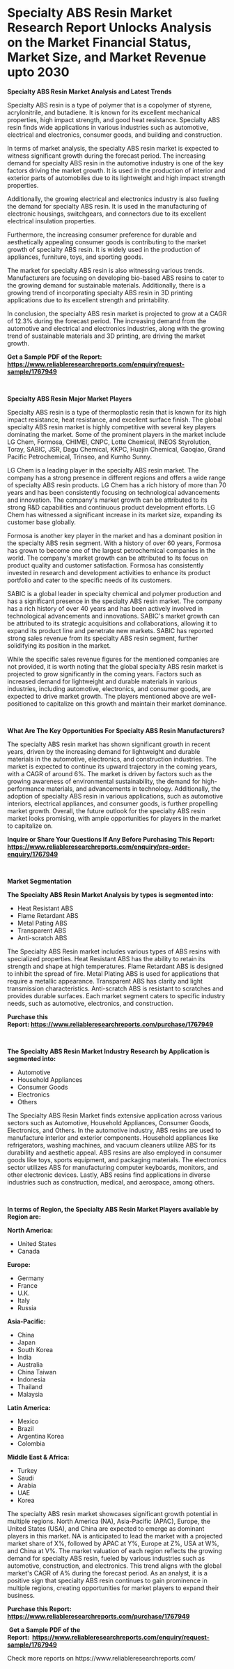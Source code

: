 <p><h1>Specialty ABS Resin Market Research Report Unlocks Analysis on the Market Financial Status, Market Size, and Market Revenue upto 2030</h1></p><p><strong>Specialty ABS Resin Market Analysis and Latest Trends</strong></p>
<p><p>Specialty ABS resin is a type of polymer that is a copolymer of styrene, acrylonitrile, and butadiene. It is known for its excellent mechanical properties, high impact strength, and good heat resistance. Specialty ABS resin finds wide applications in various industries such as automotive, electrical and electronics, consumer goods, and building and construction.</p><p>In terms of market analysis, the specialty ABS resin market is expected to witness significant growth during the forecast period. The increasing demand for specialty ABS resin in the automotive industry is one of the key factors driving the market growth. It is used in the production of interior and exterior parts of automobiles due to its lightweight and high impact strength properties.</p><p>Additionally, the growing electrical and electronics industry is also fueling the demand for specialty ABS resin. It is used in the manufacturing of electronic housings, switchgears, and connectors due to its excellent electrical insulation properties.</p><p>Furthermore, the increasing consumer preference for durable and aesthetically appealing consumer goods is contributing to the market growth of specialty ABS resin. It is widely used in the production of appliances, furniture, toys, and sporting goods.</p><p>The market for specialty ABS resin is also witnessing various trends. Manufacturers are focusing on developing bio-based ABS resins to cater to the growing demand for sustainable materials. Additionally, there is a growing trend of incorporating specialty ABS resin in 3D printing applications due to its excellent strength and printability.</p><p>In conclusion, the specialty ABS resin market is projected to grow at a CAGR of 12.3% during the forecast period. The increasing demand from the automotive and electrical and electronics industries, along with the growing trend of sustainable materials and 3D printing, are driving the market growth.</p></p>
<p><strong>Get a Sample PDF of the Report:&nbsp; <a href="https://www.reliableresearchreports.com/enquiry/request-sample/1767949">https://www.reliableresearchreports.com/enquiry/request-sample/1767949</a></strong></p>
<p>&nbsp;</p>
<p><strong>Specialty ABS Resin Major Market Players</strong></p>
<p><p>Specialty ABS resin is a type of thermoplastic resin that is known for its high impact resistance, heat resistance, and excellent surface finish. The global specialty ABS resin market is highly competitive with several key players dominating the market. Some of the prominent players in the market include LG Chem, Formosa, CHIMEI, CNPC, Lotte Chemical, INEOS Styrolution, Toray, SABIC, JSR, Dagu Chemical, KKPC, Huajin Chemical, Gaoqiao, Grand Pacific Petrochemical, Trinseo, and Kumho Sunny.</p><p>LG Chem is a leading player in the specialty ABS resin market. The company has a strong presence in different regions and offers a wide range of specialty ABS resin products. LG Chem has a rich history of more than 70 years and has been consistently focusing on technological advancements and innovation. The company's market growth can be attributed to its strong R&D capabilities and continuous product development efforts. LG Chem has witnessed a significant increase in its market size, expanding its customer base globally.</p><p>Formosa is another key player in the market and has a dominant position in the specialty ABS resin segment. With a history of over 60 years, Formosa has grown to become one of the largest petrochemical companies in the world. The company's market growth can be attributed to its focus on product quality and customer satisfaction. Formosa has consistently invested in research and development activities to enhance its product portfolio and cater to the specific needs of its customers.</p><p>SABIC is a global leader in specialty chemical and polymer production and has a significant presence in the specialty ABS resin market. The company has a rich history of over 40 years and has been actively involved in technological advancements and innovations. SABIC's market growth can be attributed to its strategic acquisitions and collaborations, allowing it to expand its product line and penetrate new markets. SABIC has reported strong sales revenue from its specialty ABS resin segment, further solidifying its position in the market.</p><p>While the specific sales revenue figures for the mentioned companies are not provided, it is worth noting that the global specialty ABS resin market is projected to grow significantly in the coming years. Factors such as increased demand for lightweight and durable materials in various industries, including automotive, electronics, and consumer goods, are expected to drive market growth. The players mentioned above are well-positioned to capitalize on this growth and maintain their market dominance.</p></p>
<p>&nbsp;</p>
<p><strong>What Are The Key Opportunities For Specialty ABS Resin Manufacturers?</strong></p>
<p><p>The specialty ABS resin market has shown significant growth in recent years, driven by the increasing demand for lightweight and durable materials in the automotive, electronics, and construction industries. The market is expected to continue its upward trajectory in the coming years, with a CAGR of around 6%. The market is driven by factors such as the growing awareness of environmental sustainability, the demand for high-performance materials, and advancements in technology. Additionally, the adoption of specialty ABS resin in various applications, such as automotive interiors, electrical appliances, and consumer goods, is further propelling market growth. Overall, the future outlook for the specialty ABS resin market looks promising, with ample opportunities for players in the market to capitalize on.</p></p>
<p><strong>Inquire or Share Your Questions If Any Before Purchasing This Report: <a href="https://www.reliableresearchreports.com/enquiry/pre-order-enquiry/1767949">https://www.reliableresearchreports.com/enquiry/pre-order-enquiry/1767949</a></strong></p>
<p>&nbsp;</p>
<p><strong>Market Segmentation</strong></p>
<p><strong>The Specialty ABS Resin Market Analysis by types is segmented into:</strong></p>
<p><ul><li>Heat Resistant ABS</li><li>Flame Retardant ABS</li><li>Metal Pating ABS</li><li>Transparent ABS</li><li>Anti-scratch ABS</li></ul></p>
<p><p>The Specialty ABS Resin market includes various types of ABS resins with specialized properties. Heat Resistant ABS has the ability to retain its strength and shape at high temperatures. Flame Retardant ABS is designed to inhibit the spread of fire. Metal Plating ABS is used for applications that require a metallic appearance. Transparent ABS has clarity and light transmission characteristics. Anti-scratch ABS is resistant to scratches and provides durable surfaces. Each market segment caters to specific industry needs, such as automotive, electronics, and construction.</p></p>
<p><strong>Purchase this Report:&nbsp;<a href="https://www.reliableresearchreports.com/purchase/1767949">https://www.reliableresearchreports.com/purchase/1767949</a></strong></p>
<p>&nbsp;</p>
<p><strong>The Specialty ABS Resin Market Industry Research by Application is segmented into:</strong></p>
<p><ul><li>Automotive</li><li>Household Appliances</li><li>Consumer Goods</li><li>Electronics</li><li>Others</li></ul></p>
<p><p>The Specialty ABS Resin Market finds extensive application across various sectors such as Automotive, Household Appliances, Consumer Goods, Electronics, and Others. In the automotive industry, ABS resins are used to manufacture interior and exterior components. Household appliances like refrigerators, washing machines, and vacuum cleaners utilize ABS for its durability and aesthetic appeal. ABS resins are also employed in consumer goods like toys, sports equipment, and packaging materials. The electronics sector utilizes ABS for manufacturing computer keyboards, monitors, and other electronic devices. Lastly, ABS resins find applications in diverse industries such as construction, medical, and aerospace, among others.</p></p>
<p>&nbsp;</p>
<p><strong>In terms of Region, the Specialty ABS Resin Market Players available by Region are:</strong></p>
<p>
    <p> <strong> North America: </strong>
        <ul>
            <li>United States</li>
            <li>Canada</li>
        </ul>
        </p> 
    <p> <strong> Europe: </strong>
        <ul>
            <li>Germany</li>
            <li>France</li>
            <li>U.K.</li>
            <li>Italy</li>
            <li>Russia</li>
        </ul>
        </p> 
    <p> <strong> Asia-Pacific: </strong>
        <ul>
            <li>China</li>
            <li>Japan</li>
            <li>South Korea</li>
            <li>India</li>
            <li>Australia</li>
            <li>China Taiwan</li>
            <li>Indonesia</li>
            <li>Thailand</li>
            <li>Malaysia</li>
        </ul>
        </p> 
    <p> <strong> Latin America: </strong>
        <ul>
            <li>Mexico</li>
            <li>Brazil</li>
            <li>Argentina Korea</li>
            <li>Colombia</li>
        </ul>
        </p> 
    <p> <strong> Middle East & Africa: </strong>
        <ul>
            <li>Turkey</li>
            <li>Saudi</li>
            <li>Arabia</li>
            <li>UAE</li>
            <li>Korea</li>
        </ul>
    </p>
    </p>
<p><p>The specialty ABS resin market showcases significant growth potential in multiple regions. North America (NA), Asia-Pacific (APAC), Europe, the United States (USA), and China are expected to emerge as dominant players in this market. NA is anticipated to lead the market with a projected market share of X%, followed by APAC at Y%, Europe at Z%, USA at W%, and China at V%. The market valuation of each region reflects the growing demand for specialty ABS resin, fueled by various industries such as automotive, construction, and electronics. This trend aligns with the global market's CAGR of A% during the forecast period. As an analyst, it is a positive sign that specialty ABS resin continues to gain prominence in multiple regions, creating opportunities for market players to expand their business.</p></p>
<p><strong>Purchase this Report: <a href="https://www.reliableresearchreports.com/purchase/1767949">https://www.reliableresearchreports.com/purchase/1767949</a></strong></p>
<p>&nbsp;<strong>Get a Sample PDF of the Report:&nbsp;&nbsp;<a href="https://www.reliableresearchreports.com/enquiry/request-sample/1767949">https://www.reliableresearchreports.com/enquiry/request-sample/1767949</a></strong></p>
<p><strong></strong></p>
<p>Check more reports on https://www.reliableresearchreports.com/</p>